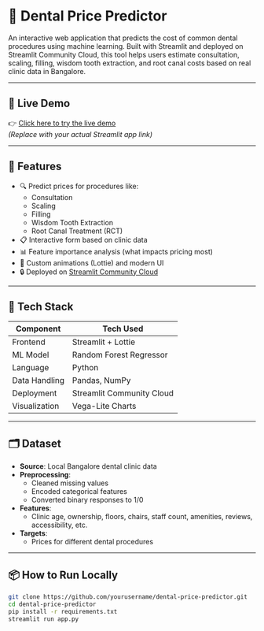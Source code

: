 # 🦷 Dental Price Predictor

An interactive web application that predicts the cost of common dental procedures using machine learning. Built with Streamlit and deployed on Streamlit Community Cloud, this tool helps users estimate consultation, scaling, filling, wisdom tooth extraction, and root canal costs based on real clinic data in Bangalore.

---

## 🔗 Live Demo

👉 [Click here to try the live demo](https://your-streamlit-link.streamlit.app)  
_(Replace with your actual Streamlit app link)_

---

## 🚀 Features

- 🔍 Predict prices for procedures like:
  - Consultation
  - Scaling
  - Filling
  - Wisdom Tooth Extraction
  - Root Canal Treatment (RCT)
- 📋 Interactive form based on clinic data
- 📊 Feature importance analysis (what impacts pricing most)
- 🎨 Custom animations (Lottie) and modern UI
- 🔒 Deployed on [Streamlit Community Cloud](https://streamlit.io/cloud)

---

## 🧠 Tech Stack

| Component       | Tech Used             |
|----------------|------------------------|
| Frontend       | Streamlit + Lottie     |
| ML Model       | Random Forest Regressor |
| Language       | Python                 |
| Data Handling  | Pandas, NumPy          |
| Deployment     | Streamlit Community Cloud |
| Visualization  | Vega-Lite Charts       |

---

## 🗂️ Dataset

- **Source**: Local Bangalore dental clinic data
- **Preprocessing**:
  - Cleaned missing values
  - Encoded categorical features
  - Converted binary responses to 1/0
- **Features**:
  - Clinic age, ownership, floors, chairs, staff count, amenities, reviews, accessibility, etc.
- **Targets**:
  - Prices for different dental procedures

---

## 📦 How to Run Locally

```bash
git clone https://github.com/yourusername/dental-price-predictor.git
cd dental-price-predictor
pip install -r requirements.txt
streamlit run app.py
